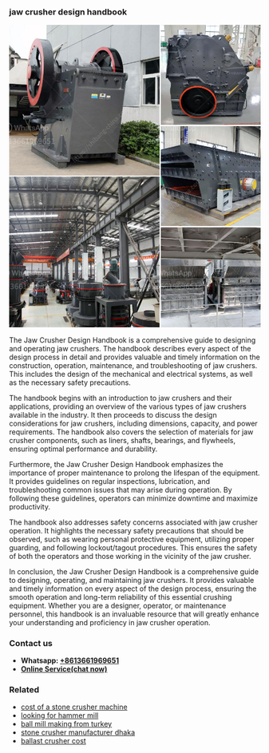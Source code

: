 <h3>jaw crusher design handbook</h3><img src='1702950089.jpg' alt=''><p>The Jaw Crusher Design Handbook is a comprehensive guide to designing and operating jaw crushers. The handbook describes every aspect of the design process in detail and provides valuable and timely information on the construction, operation, maintenance, and troubleshooting of jaw crushers. This includes the design of the mechanical and electrical systems, as well as the necessary safety precautions.</p><p>The handbook begins with an introduction to jaw crushers and their applications, providing an overview of the various types of jaw crushers available in the industry. It then proceeds to discuss the design considerations for jaw crushers, including dimensions, capacity, and power requirements. The handbook also covers the selection of materials for jaw crusher components, such as liners, shafts, bearings, and flywheels, ensuring optimal performance and durability.</p><p>Furthermore, the Jaw Crusher Design Handbook emphasizes the importance of proper maintenance to prolong the lifespan of the equipment. It provides guidelines on regular inspections, lubrication, and troubleshooting common issues that may arise during operation. By following these guidelines, operators can minimize downtime and maximize productivity.</p><p>The handbook also addresses safety concerns associated with jaw crusher operation. It highlights the necessary safety precautions that should be observed, such as wearing personal protective equipment, utilizing proper guarding, and following lockout/tagout procedures. This ensures the safety of both the operators and those working in the vicinity of the jaw crusher.</p><p>In conclusion, the Jaw Crusher Design Handbook is a comprehensive guide to designing, operating, and maintaining jaw crushers. It provides valuable and timely information on every aspect of the design process, ensuring the smooth operation and long-term reliability of this essential crushing equipment. Whether you are a designer, operator, or maintenance personnel, this handbook is an invaluable resource that will greatly enhance your understanding and proficiency in jaw crusher operation.</p><h3>Contact us</h3><ul><li><strong>Whatsapp:&nbsp;<a href="https://wa.me/8613661969651">+8613661969651</a></strong></li><li><a href="https://swt.shibang-china.com/?git&amp;zhl&amp;jaw crusher design handbook"><strong>Online Service(chat now)</strong></a></li></ul><h3>Related</h3><ul><li><a href='cost of a stone crusher machine.md'>cost of a stone crusher machine</a></li><li><a href='looking for hammer mill.md'>looking for hammer mill</a></li><li><a href='ball mill making from turkey.md'>ball mill making from turkey</a></li><li><a href='stone crusher manufacturer dhaka.md'>stone crusher manufacturer dhaka</a></li><li><a href='ballast crusher cost.md'>ballast crusher cost</a></li></ul>